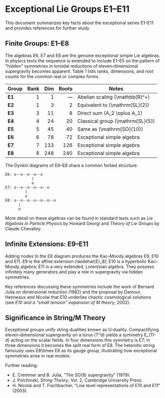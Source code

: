 # Exceptional Lie Groups E1–E11

This document summarizes key facts about the exceptional series E1–E11 and provides references for further study.

## Finite Groups: E1–E8

The algebras E6, E7 and E8 are the genuine exceptional simple Lie algebras. In physics texts the sequence is extended to include E1–E5 so the pattern of "hidden" symmetries in toroidal reductions of eleven‑dimensional supergravity becomes apparent. Table 1 lists ranks, dimensions, and root counts for the common real or complex forms.

| Group | Rank | Dim | Roots | Notes |
|-------|-----:|----:|------:|------|
| **E1** | 1 | 1 | — | Abelian scaling \(\mathbb{R}^+\) |
| **E2** | 1 | 3 | 2 | Equivalent to \(\mathrm{SL}(2)\) |
| **E3** | 3 | 11 | 8 | Direct sum \(A_2 \oplus A_1\) |
| **E4** | 4 | 24 | 20 | Classical group \(\mathrm{SL}(5)\) |
| **E5** | 5 | 45 | 40 | Same as \(\mathrm{SO}(10)\) |
| **E6** | 6 | 78 | 72 | Exceptional simple algebra |
| **E7** | 7 | 133 | 126 | Exceptional simple algebra |
| **E8** | 8 | 248 | 240 | Exceptional simple algebra |

The Dynkin diagrams of E6–E8 share a common forked structure:

```
E6: o--o--o--o--o
            |
            o
E7: o--o--o--o--o--o
         |
         o
E8: o--o--o--o--o--o--o
      |
      o
```

More detail on these algebras can be found in standard texts such as *Lie Algebras In Particle Physics* by Howard Georgi and *Theory of Lie Groups* by Claude Chevalley.

## Infinite Extensions: E9–E11

Adding nodes to the E8 diagram produces the Kac–Moody algebras E9, E10 and E11. E9 is the affine extension \(\widehat{E}_8\); E10 is a hyperbolic Kac–Moody algebra; E11 is a very extended, Lorentzian algebra. They possess infinitely many generators and play a role in supergravity via hidden symmetries.

Key references discussing these symmetries include the work of Bernard Julia on dimensional reduction (1982) and the proposal by Damour, Henneaux and Nicolai that E10 underlies chaotic cosmological solutions (see *E10 and a "small tension" expansion of M theory*, 2002).

## Significance in String/M Theory

Exceptional groups unify string dualities known as U‑duality. Compactifying eleven‑dimensional supergravity on a torus \(T^d\) yields a symmetry E\_{11-d} acting on the scalar fields. In four dimensions this symmetry is E7; in three dimensions it becomes the split real form of E8. The heterotic string famously uses E8\times E8 as its gauge group, illustrating how exceptional symmetries arise in real models.

Further reading:

- E. Cremmer and B. Julia, "The SO(8) supergravity" (1979).
- J. Polchinski, *String Theory*, Vol. 2, Cambridge University Press.
- H. Nicolai and T. Fischbacher, "Low level representations of E10 and E11" (2003).
